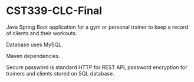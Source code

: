 # CST339-CLC-Final

Java Spring Boot application for a gym or personal trainer to keep a record of clients and their workouts.

Database uses MySQL.

Maven dependencies.

Secure password is standard HTTP for REST API, password encryption for trainers and clients stored on SQL database.
